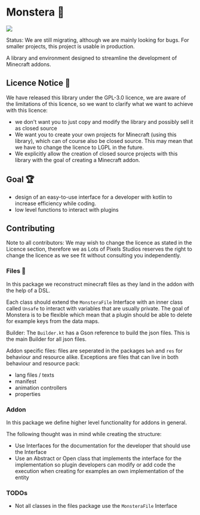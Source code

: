 # Monstera 🌱

![](https://img.shields.io/github/v/release/LotsOfPixelsStudios/Monstera)


Status: We are still migrating, although we are mainly looking for bugs. For smaller projects, this project is usable in production.

A library and environment designed to streamline the development of Minecraft addons.

## Licence Notice 🎫

We have released this library under the GPL-3.0 licence, we are aware of the limitations of this licence, so we want to clarify
what we want to achieve with this licence:

- we don't want you to just copy and modify the library and possibly sell it as closed source
- We want you to create your own projects for Minecraft (using this library), which can of course also be closed source. This
  may mean that we have to change the licence to LGPL in the future.
- We explicitly allow the creation of closed source projects with this library with the goal of creating a Minecraft addon.

## Goal 🏆

- design of an easy-to-use interface for a developer with kotlin to increase efficiency while coding.
- low level functions to interact with plugins

## Contributing

Note to all contributors: We may wish to change the licence as stated in the Licence section, therefore we as Lots of
Pixels Studios reserves the right to change the licence as we see fit without consulting you independently.

### Files 📁

In this package we reconstruct minecraft files as they land in the addon with the help of a DSL.

Each class should extend the `MonsteraFile` Interface with an inner class called `Unsafe` to interact with 
variables that are usually private. The goal of Monstera is to be flexible which mean that a plugin should be able to 
delete for example keys from the data maps.

Builder: The `Builder.kt` has a Gson reference to build the json files. This is the main Builder for all json files.

Addon specific files: files are seperated in the packages `beh` and `res` for behaviour and resource alike.
Exceptions are files that can live in both behaviour and resource pack:

- lang files / texts
- manifest
- animation controllers
- properties

### Addon

In this package we define higher level functionality for addons in general.

The following thought was in mind while creating the structure:

- Use Interfaces for the documentation for the developer that should use the Interface
- Use an Abstract or Open class that implements the interface for the implementation so plugin developers can modify or 
add code the execution when creating for examples an own implementation of the entity  


### TODOs

- Not all classes in the files package use the `MonsteraFile` Interface
